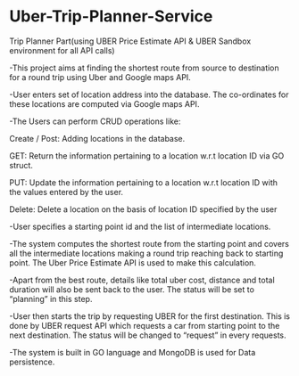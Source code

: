 # Uber-Trip-Planner-Service
Trip Planner Part(using UBER Price Estimate API &amp; UBER Sandbox environment for all API calls)

-This project aims at finding the shortest route from source to destination for a round trip using Uber and Google maps API. 

-User enters set of location address into the database. The co-ordinates for these locations are computed via Google maps API. 

-The Users can perform CRUD operations like: 

Create / Post: Adding locations in the database.

GET: Return the information pertaining to a location w.r.t location ID via GO struct.

PUT: Update the information pertaining to a location w.r.t location ID with the values entered by the user.

Delete: Delete a location on the basis of location ID specified by the user

-User specifies a starting point id and the list of intermediate locations.

-The system computes the shortest route from the starting point and covers all the intermediate locations making a round trip reaching back to starting point. The Uber Price Estimate API is used to make this calculation. 

-Apart from the best route, details like total uber cost, distance and total duration will also be sent back to the user. The status will be set to “planning” in this step.

-User then starts the trip by requesting UBER for the first destination. This is done by UBER request API which requests a car from starting point to the next destination. The status will be changed to “request” in every requests.

-The system is built in GO language and MongoDB is used for Data persistence.
